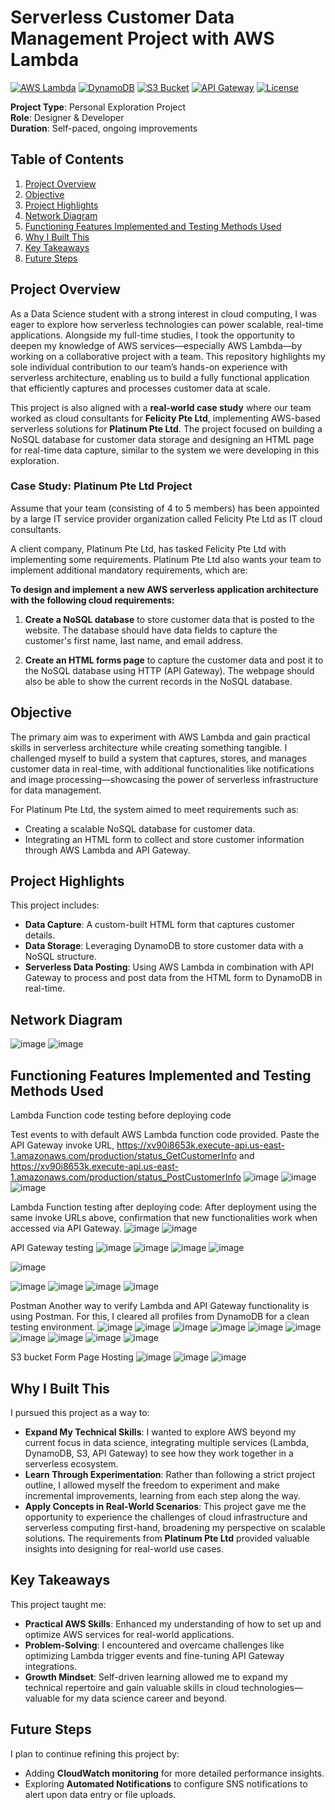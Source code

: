 # Serverless Customer Data Management Project with AWS Lambda

[![AWS Lambda](https://img.shields.io/badge/AWS%20Lambda-FF9900?style=flat&logo=aws)](https://aws.amazon.com/lambda/)
[![DynamoDB](https://img.shields.io/badge/DynamoDB-4053D6?style=flat&logo=amazon-dynamodb)](https://aws.amazon.com/dynamodb/)
[![S3 Bucket](https://img.shields.io/badge/Amazon%20S3-569A31?style=flat&logo=amazon-s3)](https://aws.amazon.com/s3/)
[![API Gateway](https://img.shields.io/badge/API%20Gateway-FF4F00?style=flat&logo=amazon-api-gateway)](https://aws.amazon.com/api-gateway/)
[![License](https://img.shields.io/badge/License-MIT-blue)](LICENSE)

**Project Type**: Personal Exploration Project  
**Role**: Designer & Developer  
**Duration**: Self-paced, ongoing improvements  

## Table of Contents
1. [Project Overview](#project-overview)
2. [Objective](#objective)
3. [Project Highlights](#project-highlights)
4. [Network Diagram](#network-diagram)
5. [Functioning Features Implemented and Testing Methods Used](#functioning-features-implemented-and-testing-methods-used)
6. [Why I Built This](#why-i-built-this)
7. [Key Takeaways](#key-takeaways)
8. [Future Steps](#future-steps)

## Project Overview
As a Data Science student with a strong interest in cloud computing, I was eager to explore how serverless technologies can power scalable, real-time applications. Alongside my full-time studies, I took the opportunity to deepen my knowledge of AWS services—especially AWS Lambda—by working on a collaborative project with a team. This repository highlights my sole individual contribution to our team’s hands-on experience with serverless architecture, enabling us to build a fully functional application that efficiently captures and processes customer data at scale.

This project is also aligned with a **real-world case study** where our team worked as cloud consultants for **Felicity Pte Ltd**, implementing AWS-based serverless solutions for **Platinum Pte Ltd**. The project focused on building a NoSQL database for customer data storage and designing an HTML page for real-time data capture, similar to the system we were developing in this exploration.

### Case Study: Platinum Pte Ltd Project
Assume that your team (consisting of 4 to 5 members) has been appointed by a large IT service provider organization called Felicity Pte Ltd as IT cloud consultants.

A client company, Platinum Pte Ltd, has tasked Felicity Pte Ltd with implementing some requirements. Platinum Pte Ltd also wants your team to implement additional mandatory requirements, which are:

**To design and implement a new AWS serverless application architecture with the following cloud requirements:**

1. **Create a NoSQL database** to store customer data that is posted to the website. The database should have data fields to capture the customer's first name, last name, and email address.

2. **Create an HTML forms page** to capture the customer data and post it to the NoSQL database using HTTP (API Gateway). The webpage should also be able to show the current records in the NoSQL database.

## Objective
The primary aim was to experiment with AWS Lambda and gain practical skills in serverless architecture while creating something tangible. I challenged myself to build a system that captures, stores, and manages customer data in real-time, with additional functionalities like notifications and image processing—showcasing the power of serverless infrastructure for data management.

For Platinum Pte Ltd, the system aimed to meet requirements such as:
- Creating a scalable NoSQL database for customer data.
- Integrating an HTML form to collect and store customer information through AWS Lambda and API Gateway.

## Project Highlights
This project includes:
- **Data Capture**: A custom-built HTML form that captures customer details.
- **Data Storage**: Leveraging DynamoDB to store customer data with a NoSQL structure.
- **Serverless Data Posting**: Using AWS Lambda in combination with API Gateway to process and post data from the HTML form to DynamoDB in real-time.

## Network Diagram
![image](https://github.com/user-attachments/assets/2dc071f9-bdf9-4519-ad2a-cec066d47158)
![image](https://github.com/user-attachments/assets/fd354206-f793-43ab-9a26-68c975ef52a8)

## Functioning Features Implemented and Testing Methods Used 
Lambda Function code testing before deploying code

Test events to with default AWS Lambda function code provided.
Paste the API Gateway invoke URL, https://xv90i8653k.execute-api.us-east-1.amazonaws.com/production/status_GetCustomerInfo and https://xv90i8653k.execute-api.us-east-1.amazonaws.com/production/status_PostCustomerInfo
![image](https://github.com/user-attachments/assets/1f951786-4896-4a0e-9c70-de51c51c47b6)
![image](https://github.com/user-attachments/assets/2715bae2-a54a-4563-850b-6eb67800173e)
![image](https://github.com/user-attachments/assets/8525a3e7-b43e-4b37-aa30-3d3a8db7bdd6)

Lambda Function testing after deploying code:
After deployment using the same invoke URLs above, confirmation that new functionalities work when accessed via API Gateway.
![image](https://github.com/user-attachments/assets/13cac94b-8ca7-4a11-aa42-b362c8f378fb)
![image](https://github.com/user-attachments/assets/31632ab0-335c-4ff1-8414-bb12f575ff2c)

API Gateway testing
![image](https://github.com/user-attachments/assets/927d7534-49b8-47fc-b741-52807ed6bed2)
![image](https://github.com/user-attachments/assets/151b97fa-93b5-4b49-a633-46c53a85bfe9)
![image](https://github.com/user-attachments/assets/aecca179-f0e7-4709-a186-902338013063)
![image](https://github.com/user-attachments/assets/39218034-0b8c-466f-b887-97d54a7b61a6)

![image](https://github.com/user-attachments/assets/4afbfa99-4537-450e-9686-132b6278045b)

![image](https://github.com/user-attachments/assets/79824da0-5397-4716-924e-762beb6d48c1)
![image](https://github.com/user-attachments/assets/725a8fbb-a970-4cda-9684-aedc7b43f816)
![image](https://github.com/user-attachments/assets/387fd6db-209c-40a9-89b6-08f385ede921)
![image](https://github.com/user-attachments/assets/6fde7f53-dba0-49ed-aac6-e613ebe7c7b8)

Postman 
Another way to verify Lambda and API Gateway functionality is using Postman. For this, I cleared all profiles from DynamoDB for a clean testing environment.
![image](https://github.com/user-attachments/assets/01936156-d35d-49b1-9490-82b2f30cf1f2)
![image](https://github.com/user-attachments/assets/5302824c-c1a8-48f7-a6a4-d8535a61134e)
![image](https://github.com/user-attachments/assets/8c84289b-997b-47a5-b01c-d2b0a9c28b37)
![image](https://github.com/user-attachments/assets/8a51c78d-585e-40c5-84fe-ac82b95b3612)
![image](https://github.com/user-attachments/assets/1fe813e5-8267-4c54-b7e9-6dff9327168b)
![image](https://github.com/user-attachments/assets/5951dc31-0052-4b8c-a4e6-c2de7be07dd6)
![image](https://github.com/user-attachments/assets/4590813e-712e-42f0-a34b-56ec06895e2b)
![image](https://github.com/user-attachments/assets/0316ba71-2bd6-4a8b-a95b-05aae184905d)
![image](https://github.com/user-attachments/assets/8527d716-1c98-4e76-9cbb-9a7b5482d990)
![image](https://github.com/user-attachments/assets/c01a2b1c-1ae0-4025-abf8-4aefed45091e)

S3 bucket Form Page Hosting 
![image](https://github.com/user-attachments/assets/b7468e5e-d970-4a17-b70d-b8f05ff80172)
![image](https://github.com/user-attachments/assets/56830c30-124f-4d70-9084-76ff6ee78242)
![image](https://github.com/user-attachments/assets/24de6134-9436-4aec-827c-0eabb9e94133)

## Why I Built This
I pursued this project as a way to:
- **Expand My Technical Skills**: I wanted to explore AWS beyond my current focus in data science, integrating multiple services (Lambda, DynamoDB, S3, API Gateway) to see how they work together in a serverless ecosystem.
- **Learn Through Experimentation**: Rather than following a strict project outline, I allowed myself the freedom to experiment and make incremental improvements, learning from each step along the way.
- **Apply Concepts in Real-World Scenarios**: This project gave me the opportunity to experience the challenges of cloud infrastructure and serverless computing first-hand, broadening my perspective on scalable solutions. The requirements from **Platinum Pte Ltd** provided valuable insights into designing for real-world use cases.

## Key Takeaways
This project taught me:
- **Practical AWS Skills**: Enhanced my understanding of how to set up and optimize AWS services for real-world applications.
- **Problem-Solving**: I encountered and overcame challenges like optimizing Lambda trigger events and fine-tuning API Gateway integrations.
- **Growth Mindset**: Self-driven learning allowed me to expand my technical repertoire and gain valuable skills in cloud technologies—valuable for my data science career and beyond.

## Future Steps
I plan to continue refining this project by:
- Adding **CloudWatch monitoring** for more detailed performance insights.
- Exploring **Automated Notifications** to configure SNS notifications to alert upon data entry or file uploads.
